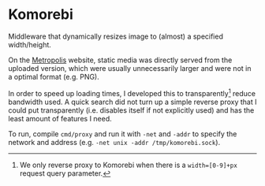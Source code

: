 # Komorebi

Middleware that dynamically resizes image to (almost) a specified width/height.

On the [Metropolis](https://maclyonsden.com) website, static media was directly
served from the uploaded version, which were usually unnecessarily larger and
were not in a optimal format (e.g. PNG).

In order to speed up loading times, I developed this to transparently[^1]
reduce bandwidth used.  A quick search did not turn up a simple reverse proxy
that I could put transparently (i.e. disables itself if not explicitly used)
and has the least amount of features I need.

To run, compile `cmd/proxy` and run it with `-net` and `-addr` to specify the
network and address (e.g. `-net unix -addr /tmp/komorebi.sock`).

[^1]: We only reverse proxy to Komorebi when there is a `width=[0-9]+px`
      request query parameter.
